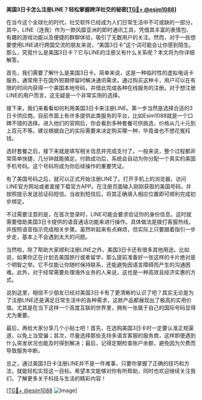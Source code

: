 **美国3日卡怎么注册LINE？轻松掌握跨洋社交的秘密[[TG💪+ @esim1088](https://t.me/s/esim1088)]**

在当今这个全球化的时代，社交软件已经成为人们日常生活中不可或缺的一部分。其中，LINE（连我）作为一款风靡亚洲的即时通讯工具，凭借其丰富的表情包、有趣的游戏功能以及便捷的群聊体验，吸引了无数用户的关注。然而，对于一些想要使用LINE进行跨国交流的朋友来说，“美国3日卡”这个词可能会让你感到陌生。那么，究竟什么是美国3日卡？它与LINE的注册又有什么关系呢？本文将为你详细解答。

首先，我们需要了解什么是美国3日卡。简单来说，这是一种临时性的虚拟电话卡服务，通常用于在国外短期停留时解决通讯需求。通过购买这种卡，用户可以在有限的时间内获得一个美国本地号码，并借此完成各种在线服务的注册。对于想注册LINE的用户而言，这无疑是一个非常实用的选择。

接下来，我们来看看如何利用美国3日卡来注册LINE。第一步当然是选择合适的3日卡供应商。目前市面上有许多提供此类服务的平台，比如Esim1088就是一个口碑不错的选择。进入他们的官网后，你会看到多种套餐可供挑选，价格从几十元到上百元不等。建议根据自己的实际需要来决定购买哪一种，毕竟谁也不想花冤枉钱。

选好套餐之后，接下来就是填写相关信息并完成支付了。一般来说，整个过程都非常简单快捷，几分钟就能搞定。付款成功后，系统会自动为你分配一个真实的美国手机号码。这个号码将成为你后续操作的重要凭证。

有了美国号码之后，就可以正式开始注册LINE了。打开手机上的浏览器，访问LINE官方网站或者直接下载官方APP。在注册页面输入刚刚获取的美国号码，并按照提示发送验证码短信。当收到短信后，将其正确填入相应位置即可顺利完成初步绑定。

不过需要注意的是，在首次登录时，LINE可能会要求验证你的身份信息。这时就需要借助美国3日卡提供的语音通话功能来进行操作。具体做法是拨打客服热线，并按照语音指示完成相关步骤。虽然听起来有点麻烦，但实际上只要跟着指引一步步走，基本上不会遇到太大的问题。

当然啦，除了帮助大家顺利注册LINE之外，美国3日卡还有很多其他用途。比如说，如果你正在计划去美国旅行或者留学，那么提前准备好一张这样的卡片绝对是个明智之举。它不仅能让你随时保持联系，还能避免因语言障碍而产生的沟通困难。此外，对于经常需要处理海外业务的人来说，这也是一种高效且经济实惠的方式。

说到这里，相信不少朋友已经对美国3日卡有了更清晰的认识了吧？其实无论是为了注册LINE还是满足日常生活中的各种需求，这款产品都展现出了极高的实用价值。尤其是在当下这样一个高度互联的世界里，拥有一张属于自己的国际号码显得尤为重要。

最后，再给大家分享几个小贴士吧！首先，在选购美国3日卡时一定要认准正规渠道，以免上当受骗；其次，尽量选择那些支持多语言客服的服务商，这样即便遇到什么突发状况也能及时得到解决；最后，记得定期检查账户余额，避免因为欠费而导致服务中断。

总之，通过美国3日卡注册LINE并不是一件难事，只要你掌握了正确的技巧和方法，就能轻松实现这一目标。希望本文能够对你有所帮助，同时也欢迎继续关注我们，了解更多关于科技与生活的精彩内容！

[[TG💪+ @esim1088](https://t.me/s/esim1088) ![Image](https://i.postimg.cc/4NQfJmqS/Snipaste-2025-05-13-00-14-12.png)]